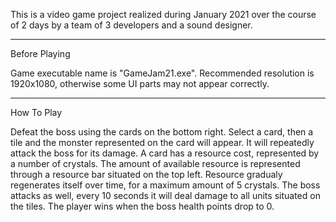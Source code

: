 This is a video game project realized during January 2021 over the course of 2 days by a team of 3 developers and a sound designer.

______________
Before Playing

Game executable name is "GameJam21.exe". Recommended resolution is 1920x1080, otherwise some UI parts may not appear correctly.
___________
How To Play

Defeat the boss using the cards on the bottom right. Select a card, then a tile and the monster represented on the card will appear. It will repeatedly attack the boss for its damage.
A card has a resource cost, represented by a number of crystals. The amount of available resource is represented through a resource bar situated on the top left.
Resource gradualy regenerates itself over time, for a maximum amount of 5 crystals.
The boss attacks as well, every 10 seconds it will deal damage to all units situated on the tiles.
The player wins when the boss health points drop to 0.